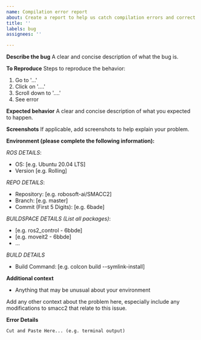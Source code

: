 ```yaml
---
name: Compilation error report
about: Create a report to help us catch compilation errors and correct them
title: ''
labels: bug
assignees: ''

---
```


**Describe the bug**
A clear and concise description of what the bug is.

**To Reproduce**
Steps to reproduce the behavior:
1. Go to '...'
2. Click on '....'
3. Scroll down to '....'
4. See error

**Expected behavior**
A clear and concise description of what you expected to happen.

**Screenshots**
If applicable, add screenshots to help explain your problem.

**Environment (please complete the following information):**

*ROS DETAILS*:
- OS: [e.g. Ubuntu 20.04 LTS]
- Version [e.g. Rolling]

*REPO DETAILS*:
- Repository: [e.g.  robosoft-ai/SMACC2]
- Branch: [e.g. master]
- Commit (First 5 Digits): [e.g. 6bade]

*BUILDSPACE DETAILS (List all packages)*:
- [e.g. ros2_control - 6bbde]
- [e.g. moveit2 - 6bbde]
- ...

*BUILD DETAILS*
- Build Command: [e.g. colcon build --symlink-install]

**Additional context**
- Anything that may be unusual about your environment

Add any other context about the problem here, especially include any modifications to smacc2 that relate to this issue.


**Error Details**
```
Cut and Paste Here... (e.g. terminal output)
```
